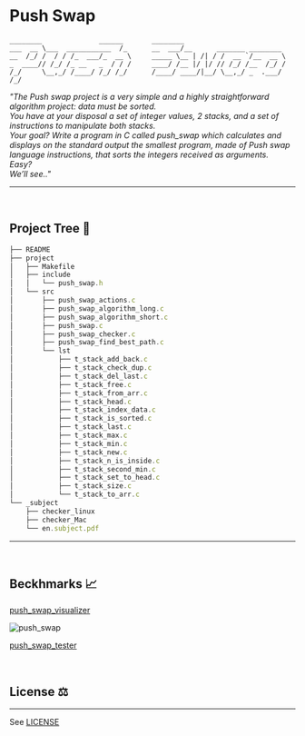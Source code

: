 # Push Swap

```
________              ______       ________                         
___  __ \___  ___________  /_      __  ___/__      _______ ________ 
__  /_/ /  / / /_  ___/_  __ \     _____ \__ | /| / /  __ `/__  __ \
_  ____// /_/ /_ __   _  / / /     ____/ /__ |/ |/ // /_/ /__  /_/ /
/_/     \__,_/ /____/ /_/ /_/      /____/ ____/|__/ \__,_/ _  .___/ 
/_/   
```

<i>"The Push swap project is a very simple and a highly straightforward algorithm project: data must be sorted.
<br>You have at your disposal a set of integer values, 2 stacks, and a set of instructions
to manipulate both stacks.
<br>Your goal? Write a program in C called push_swap which calculates and displays
on the standard output the smallest program, made of Push swap language instructions,
that sorts the integers received as arguments.
<br>Easy?
<br>We’ll see.."</i>

<hr><br>

## Project Tree 🌳 

```js
├── README
├── project
│   ├── Makefile
│   ├── include
│   │   └── push_swap.h
│   └── src
│       ├── push_swap_actions.c
│       ├── push_swap_algorithm_long.c
│       ├── push_swap_algorithm_short.c
│       ├── push_swap.c
│       ├── push_swap_checker.c
│       ├── push_swap_find_best_path.c
│       └── lst
│           ├── t_stack_add_back.c
│           ├── t_stack_check_dup.c
│           ├── t_stack_del_last.c
│           ├── t_stack_free.c
│           ├── t_stack_from_arr.c
│           ├── t_stack_head.c
│           ├── t_stack_index_data.c
│           ├── t_stack_is_sorted.c
│           ├── t_stack_last.c
│           ├── t_stack_max.c
│           ├── t_stack_min.c
│           ├── t_stack_new.c
│           ├── t_stack_n_is_inside.c
│           ├── t_stack_second_min.c
│           ├── t_stack_set_to_head.c
│           ├── t_stack_size.c
│           └── t_stack_to_arr.c
└── _subject
    ├── checker_linux
    ├── checker_Mac
    └── en.subject.pdf
```

<hr><br>

## Beckhmarks 📈

[push_swap_visualizer](https://github.com/o-reo/push_swap_visualizer)

![push_swap](https://github.com/kichkiro/42_cursus/blob/assets/push_swap_visualizer.gif?raw=true)

[push_swap_tester](https://github.com/LeoFu9487/push_swap_tester)

<br>


## License ⚖️

<hr>

See [LICENSE](https://github.com/kichkiro/42_cursus/blob/main/LICENSE)
